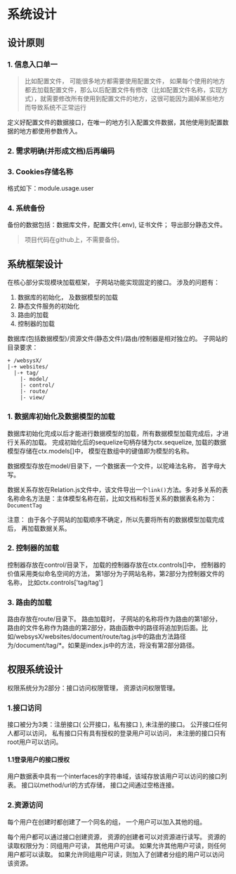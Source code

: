 # 系统设计

## 设计原则
### 1. 信息入口单一
>比如配置文件， 可能很多地方都需要使用配置文件， 如果每个使用的地方都去加载配置文件，那么以后配置文件有修改（比如配置文件名称，实现方式），就需要修改所有使用到配置文件的地方，这很可能因为漏掉某些地方而导致系统不正常运行

定义好配置文件的数据接口，在唯一的地方引入配置文件数据，其他使用到配置数据的地方都使用参数传入。

### 2. 需求明确(并形成文档)后再编码

### 3. Cookies存储名称
格式如下：module.usage.user

### 4. 系统备份
备份的数据包括：数据库文件，配置文件(.env), 证书文件； 导出部分静态文件。
>项目代码在github上，不需要备份。

## 系统框架设计
在核心部分实现模块加载框架， 子网站功能实现固定的接口。
涉及的问题有：
1. 数据库的初始化， 及数据模型的加载
2. 静态文件服务的初始化
3. 路由的加载
4. 控制器的加载

数据库(包括数据模型)/资源文件(静态文件)/路由/控制器是相对独立的。
子网站的目录要求： 
~~~
+ /websysX/
|-+ websites/
  |-+ tag/
    |- model/
    |- control/
    |- route/
    |- view/
~~~

### 1. 数据库初始化及数据模型的加载
数据库初始化完成以后才能进行数据模型的加载，所有数据模型加载完成后，才进行关系的加载。
完成初始化后的sequelize句柄存储为ctx.sequelize, 加载的数据模型存储在ctx.models[]中， 模型在数组中的键值即为模型的名称。

数据模型存放在model/目录下，一个数据表一个文件，以驼峰法名称， 首字母大写。

数据关系存放在Relation.js文件中，该文件导出一个`link()`方法。多对多关系的表名称命名方法是：主体模型名称在前，比如文档和标签关系的数据表名称为：`DocumentTag`

注意： 由于各个子网站的加载顺序不确定，所以先要将所有的数据模型加载完成后， 再加载数据关系。


### 2. 控制器的加载
控制器存放在control/目录下， 加载的控制器存放在ctx.controls[]中， 控制器的价值采用类似命名空间的方法， 第1部分为子网站名称，第2部分为控制器文件的名称， 比如ctx.controls['tag/tag']

### 3. 路由的加载
路由存放在route/目录下。 
路由加载时， 子网站的名称将作为路由的第1部分， 路由的文件名称作为路由的第2部分，路由函数中的路径将追加到后面。比如/websysX/websites/document/route/tag.js中的路由方法路径为/document/tag/*。如果是index.js中的方法，将没有第2部分路径。


## 权限系统设计
权限系统分为2部分：接口访问权限管理， 资源访问权限管理。

### 1.接口访问
接口被分为3类：注册接口( 公开接口，私有接口 ), 未注册的接口。
公开接口任何人都可以访问， 私有接口只有具有授权的登录用户可以访问， 未注册的接口只有root用户可以访问。

#### 1.1登录用户的接口授权
用户数据表中具有一个interfaces的字符串域，该域存放该用户可以访问的接口列表。
接口以method/url的方式存储， 接口之间通过空格连接。


### 2.资源访问
每个用户在创建时都创建了一个同名的组， 一个用户可以加入其他的组。

每个用户都可以通过接口创建资源， 资源的创建者可以对资源进行读写。
资源的读取权限分为：同组用户可读， 其他用户可读。
如果允许其他用户可读，则任何用户都可以读取。
如果允许同组用户可读，则加入了创建者分组的用户可以访问该资源。
